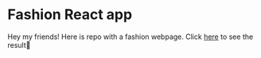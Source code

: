 # Fashion React app

Hey my friends! Here is repo with a fashion webpage. Click [here](https://ksalpern-fashion.vercel.app/) to see the result🚀
